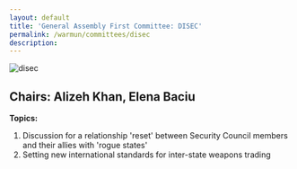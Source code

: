 ```yaml
---
layout: default
title: 'General Assembly First Committee: DISEC'
permalink: /warmun/committees/disec
description:
---
```

![disec](https://user-images.githubusercontent.com/55463665/138574150-7ab72d94-1100-48cf-b539-6a22d89993bc.jpg)
## Chairs: Alizeh Khan, Elena Baciu
<b>Topics:</b>
  1. Discussion for a relationship 'reset' between Security Council members and their allies with 'rogue states'
  2. Setting new international standards for inter-state weapons trading
